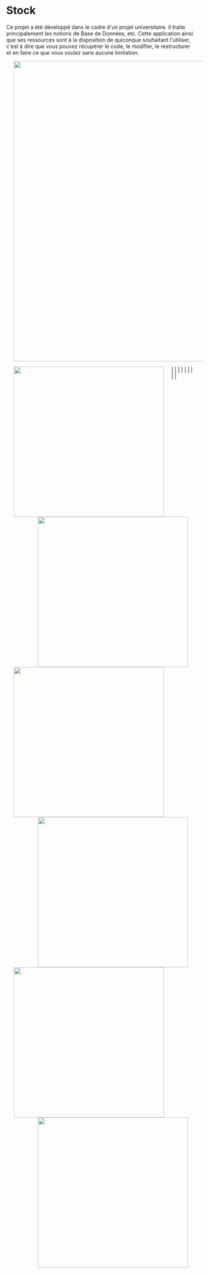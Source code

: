 # Stock
Ce projet a été développé dans le cadre d'un projet universitaire. Il traite principalement les notions de Base de Données, etc. Cette application ainsi que ses ressources sont à la disposition de quiconque souhaitant l'utiliser, c'est à dire que vous pouvez récupérer le code, le modifier, le restructurer et en faire ce que vous voulez sans aucune limitation.


<img src="https://github.com/frantzoe/Stock_Java/raw/master/stock_java.png" width="800" align="center" hspace="20">

| <img src="https://github.com/frantzoe/Stock_Java/raw/master/Screenshot_2015-04-13-15-28-20.png" width="400" align="left" hspace="20">  | <img src="https://github.com/frantzoe/Stock_Java/raw/master/Screenshot_2015-04-13-15-28-30.png" width="400" align="right" hspace="20"> |
| <img src="https://github.com/frantzoe/Stock_Java/raw/master/Screenshot_2015-04-13-15-28-42.png" width="400" align="left" hspace="20">  | <img src="https://github.com/frantzoe/Stock_Java/raw/master/Screenshot_2015-04-13-15-30-15.png" width="400" align="right" hspace="20">  |
| <img src="https://github.com/frantzoe/Stock_Java/raw/master/Screenshot_2015-04-13-15-30-22.png" width="400" align="left" hspace="20">  | <img src="https://github.com/frantzoe/Stock_Java/raw/master/Screenshot_2015-04-13-15-30-27.png" width="400" align="right" hspace="20">  |




